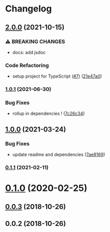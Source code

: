 # Changelog

## [2.0.0](https://www.github.com/cheminfo/is-any-array/compare/v1.0.1...v2.0.0) (2021-10-15)


### ⚠ BREAKING CHANGES

* docs: add jsdoc

### Code Refactoring

* setup project for TypeScript ([#7](https://www.github.com/cheminfo/is-any-array/issues/7)) ([21e47a0](https://www.github.com/cheminfo/is-any-array/commit/21e47a02e36987208b5aa22906c1cbfee3322775))

### [1.0.1](https://www.github.com/cheminfo/is-any-array/compare/v1.0.0...v1.0.1) (2021-06-30)


### Bug Fixes

* rollup in dependencies ! ([7c26c34](https://www.github.com/cheminfo/is-any-array/commit/7c26c3416287c57eaeb9fc481fb2a7b107cfa984))

## [1.0.0](https://www.github.com/cheminfo/is-any-array/compare/v0.1.1...v1.0.0) (2021-03-24)


### Bug Fixes

* update readme and dependencies ([7ae8169](https://www.github.com/cheminfo/is-any-array/commit/7ae8169b1105bc9e3586f6a73315897326bb1bd4))

### [0.1.1](https://github.com/cheminfo-js/is-any-array/compare/v0.1.0...v0.1.1) (2021-02-11)

# [0.1.0](https://github.com/cheminfo-js/is-any-array/compare/v0.0.3...v0.1.0) (2020-02-25)



<a name="0.0.3"></a>
## [0.0.3](https://github.com/cheminfo-js/is-any-array/compare/v0.0.2...v0.0.3) (2018-10-26)



<a name="0.0.2"></a>
## 0.0.2 (2018-10-26)
